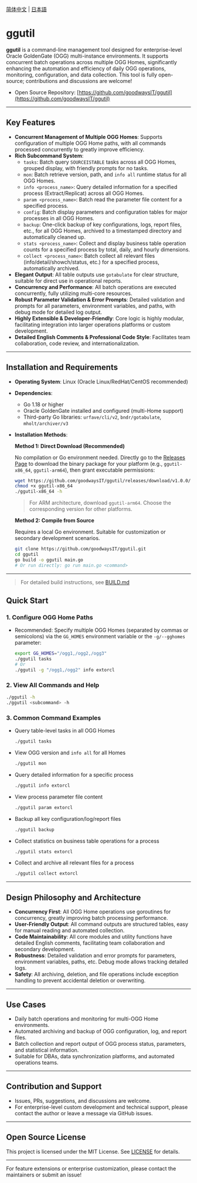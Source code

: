 [简体中文](./README-zh.md) | [日本語](./README-ja.md)

# ggutil

**ggutil** is a command-line management tool designed for enterprise-level Oracle GoldenGate (OGG) multi-instance environments. It supports concurrent batch operations across multiple OGG Homes, significantly enhancing the automation and efficiency of daily OGG operations, monitoring, configuration, and data collection. This tool is fully open-source; contributions and discussions are welcome!

- Open Source Repository: [https://github.com/goodwaysIT/ggutil](https://github.com/goodwaysIT/ggutil)

---

## Key Features

- **Concurrent Management of Multiple OGG Homes**: Supports configuration of multiple OGG Home paths, with all commands processed concurrently to greatly improve efficiency.
- **Rich Subcommand System**:
  - `tasks`: Batch query `SOURCEISTABLE` tasks across all OGG Homes, grouped display, with friendly prompts for no tasks.
  - `mon`: Batch retrieve version, path, and `info all` runtime status for all OGG Homes.
  - `info <process_name>`: Query detailed information for a specified process (Extract/Replicat) across all OGG Homes.
  - `param <process_name>`: Batch read the parameter file content for a specified process.
  - `config`: Batch display parameters and configuration tables for major processes in all OGG Homes.
  - `backup`: One-click backup of key configurations, logs, report files, etc., for all OGG Homes, archived to a timestamped directory and automatically cleaned up.
  - `stats <process_name>`: Collect and display business table operation counts for a specified process by total, daily, and hourly dimensions.
  - `collect <process_name>`: Batch collect all relevant files (info/detail/showch/status, etc.) for a specified process, automatically archived.
- **Elegant Output**: All table outputs use `gotabulate` for clear structure, suitable for direct use in operational reports.
- **Concurrency and Performance**: All batch operations are executed concurrently, fully utilizing multi-core resources.
- **Robust Parameter Validation & Error Prompts**: Detailed validation and prompts for all parameters, environment variables, and paths, with debug mode for detailed log output.
- **Highly Extensible & Developer-Friendly**: Core logic is highly modular, facilitating integration into larger operations platforms or custom development.
- **Detailed English Comments & Professional Code Style**: Facilitates team collaboration, code review, and internationalization.

---

## Installation and Requirements

- **Operating System**: Linux (Oracle Linux/RedHat/CentOS recommended)
- **Dependencies**:
  - Go 1.18 or higher
  - Oracle GoldenGate installed and configured (multi-Home support)
  - Third-party Go libraries: `urfave/cli/v2`, `bndr/gotabulate`, `mholt/archiver/v3`
- **Installation Methods**:

  **Method 1: Direct Download (Recommended)**

  No compilation or Go environment needed. Directly go to the [Releases Page](https://github.com/goodwaysIT/ggutil/releases) to download the binary package for your platform (e.g., `ggutil-x86_64`, `ggutil-arm64`), then grant executable permissions:
  ```bash
  wget https://github.com/goodwaysIT/ggutil/releases/download/v1.0.0/ggutil-x86_64
  chmod +x ggutil-x86_64
  ./ggutil-x86_64 -h
  ```
  > For ARM architecture, download `ggutil-arm64`. Choose the corresponding version for other platforms.

  **Method 2: Compile from Source**

  Requires a local Go environment. Suitable for customization or secondary development scenarios.
  ```bash
  git clone https://github.com/goodwaysIT/ggutil.git
  cd ggutil
  go build -o ggutil main.go
  # Or run directly: go run main.go <command>
  ```

---

> For detailed build instructions, see [BUILD.md](./BUILD.md)

## Quick Start

### 1. Configure OGG Home Paths

- Recommended: Specify multiple OGG Homes (separated by commas or semicolons) via the `GG_HOMES` environment variable or the `-g/--gghomes` parameter:
  ```bash
  export GG_HOMES="/ogg1,/ogg2,/ogg3"
  ./ggutil tasks
  # Or
  ./ggutil -g "/ogg1,/ogg2" info extorcl
  ```

### 2. View All Commands and Help

```bash
./ggutil -h
./ggutil <subcommand> -h
```

### 3. Common Command Examples

- Query table-level tasks in all OGG Homes
  ```bash
  ./ggutil tasks
  ```
- View OGG version and `info all` for all Homes
  ```bash
  ./ggutil mon
  ```
- Query detailed information for a specific process
  ```bash
  ./ggutil info extorcl
  ```
- View process parameter file content
  ```bash
  ./ggutil param extorcl
  ```
- Backup all key configuration/log/report files
  ```bash
  ./ggutil backup
  ```
- Collect statistics on business table operations for a process
  ```bash
  ./ggutil stats extorcl
  ```
- Collect and archive all relevant files for a process
  ```bash
  ./ggutil collect extorcl
  ```

---

## Design Philosophy and Architecture

- **Concurrency First**: All OGG Home operations use goroutines for concurrency, greatly improving batch processing performance.
- **User-Friendly Output**: All command outputs are structured tables, easy for manual reading and automated collection.
- **Code Maintainability**: All core modules and utility functions have detailed English comments, facilitating team collaboration and secondary development.
- **Robustness**: Detailed validation and error prompts for parameters, environment variables, paths, etc. Debug mode allows tracking detailed logs.
- **Safety**: All archiving, deletion, and file operations include exception handling to prevent accidental deletion or overwriting.

---

## Use Cases

- Daily batch operations and monitoring for multi-OGG Home environments.
- Automated archiving and backup of OGG configuration, log, and report files.
- Batch collection and report output of OGG process status, parameters, and statistical information.
- Suitable for DBAs, data synchronization platforms, and automated operations teams.

---

## Contribution and Support

- Issues, PRs, suggestions, and discussions are welcome.
- For enterprise-level custom development and technical support, please contact the author or leave a message via GitHub issues.

---

## Open Source License

This project is licensed under the MIT License. See [LICENSE](LICENSE) for details.

---

For feature extensions or enterprise customization, please contact the maintainers or submit an issue!
